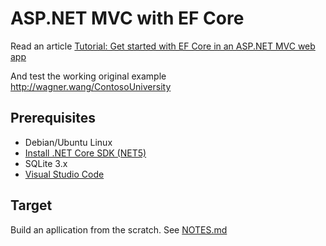 # ASP.NET MVC with EF Core

Read an article [Tutorial: Get started with EF Core in an ASP.NET MVC web app](https://docs.microsoft.com/en-us/aspnet/core/data/ef-mvc/intro?view=aspnetcore-5.0)

And test the working original example http://wagner.wang/ContosoUniversity
## Prerequisites

* Debian/Ubuntu Linux
* [Install .NET Core SDK (NET5)](https://docs.microsoft.com/en-us/dotnet/core/install/linux)
* SQLite 3.x
* [Visual Studio Code](https://code.visualstudio.com/download) 

## Target

Build an apllication from the scratch. See [NOTES.md](NOTES.md)